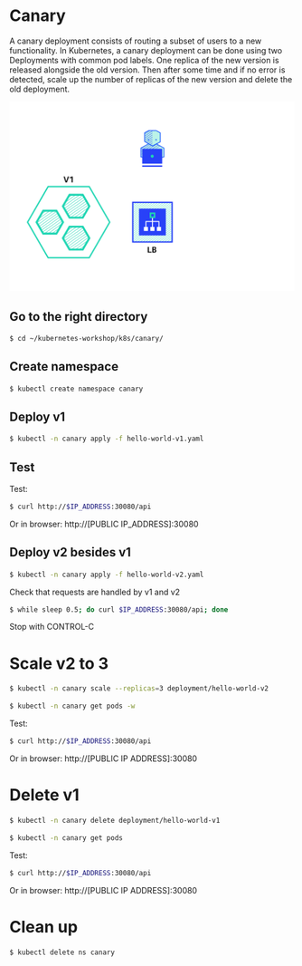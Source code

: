 # Canary

A canary deployment consists of routing a subset of users to a new functionality. In Kubernetes, a canary deployment can be done using two Deployments with common pod labels. One replica of the new version is released alongside the old version. Then after some time and if no error is detected, scale up the number of replicas of the new version and delete the old deployment.

![canary](canary.gif "Canary")

## Go to the right directory

```bash
$ cd ~/kubernetes-workshop/k8s/canary/
```

## Create namespace

```bash
$ kubectl create namespace canary
```

## Deploy v1

```bash
$ kubectl -n canary apply -f hello-world-v1.yaml
```

## Test

Test:

```bash
$ curl http://$IP_ADDRESS:30080/api
```

Or in browser:
http://[PUBLIC IP_ADDRESS]:30080

## Deploy v2 besides v1

```bash
$ kubectl -n canary apply -f hello-world-v2.yaml
```

Check that requests are handled by v1 and v2

```bash
$ while sleep 0.5; do curl $IP_ADDRESS:30080/api; done
```

Stop with CONTROL-C

# Scale v2 to 3

```bash
$ kubectl -n canary scale --replicas=3 deployment/hello-world-v2
```

```bash
$ kubectl -n canary get pods -w
```

Test:

```bash
$ curl http://$IP_ADDRESS:30080/api
```

Or in browser:
http://[PUBLIC IP ADDRESS]:30080

# Delete v1

```bash
$ kubectl -n canary delete deployment/hello-world-v1
```

```bash
$ kubectl -n canary get pods
```

Test:

```bash
$ curl http://$IP_ADDRESS:30080/api
```

Or in browser:
http://[PUBLIC IP ADDRESS]:30080

# Clean up

```bash
$ kubectl delete ns canary
```
